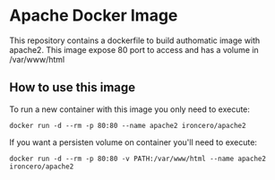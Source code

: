 # Apache Docker Image
This repository contains a dockerfile to build authomatic image with apache2. This image expose 80 port to access and has a volume in /var/www/html

## How to use this image
To run a new container with this image you only need to execute:

`docker run -d --rm -p 80:80 --name apache2 ironcero/apache2`

If you want a persisten volume on container you'll need to execute:

`docker run -d --rm -p 80:80 -v PATH:/var/www/html --name apache2 ironcero/apache2`